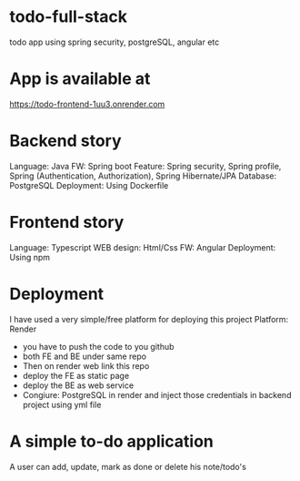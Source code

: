 # todo-full-stack
todo app using spring security, postgreSQL, angular etc

# App is available at
https://todo-frontend-1uu3.onrender.com

# Backend story
Language: Java
FW: Spring boot
Feature: Spring security, Spring profile, Spring (Authentication, Authorization), Spring Hibernate/JPA
Database: PostgreSQL
Deployment: Using Dockerfile

# Frontend story
Language: Typescript
WEB design: Html/Css
FW: Angular
Deployment: Using npm

# Deployment
I have used a very simple/free platform for deploying this project
Platform: Render 
- you have to push the code to you github
- both FE and BE under same repo
- Then on render web link this repo
- deploy the FE as static page
- deploy the BE as web service 
- Congiure: PostgreSQL in render and inject those credentials in backend project
  using yml file 

# A simple to-do application 

A user can add, update, mark as done or delete his note/todo's
